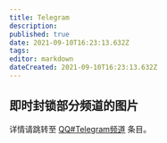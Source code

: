 ```yaml
---
title: Telegram
description: 
published: true
date: 2021-09-10T16:23:13.632Z
tags: 
editor: markdown
dateCreated: 2021-09-10T16:23:13.632Z
---
```


## 即时封锁部分频道的图片

详情请跳转至 [QQ#Telegram频道](../software/QQ.md#Telegram频道) 条目。
